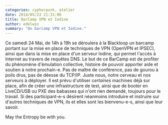 ```yaml
---
categories: cypherpunk, atelier
date: 2014/05/23 21:31:06
title: BarCamp VPN et Iodine
author: edelwin
summary: "Un barcamp VPN et Iodine."
---
```


Ce samedi 24 Mai, de 14h à 19h se déroulera à la Blackloop un barcamp portant sur la mise en place de techniques de VPN (OpenVPN et IPSEC), ainsi que dans la
mise en place d'un serveur Iodine, qui permet l'accès à Internet au travers de requêtes DNS. Le but de ce BarCamp est de profiter du phénomène d'émulation
collective, histoire de pouvoir apporter aide et soutien à notre prochain-e.
Pas de maître de conférence, pas de gourou à poils drus, pas de déesse du TCP/IP. Juste nous, notre cerveau et nos serveurs à déployer.
Il est prévu d'utiliser *certaines* machines déjà sur place, afin de créer une infrastructure de test, ainsi que de booter en LiveCD/USB ou PXE des babasses qui
n'ont rien demandé, toujours pour le travail.
Si des participant-e-s désirent néanmoins introduire et instruire sur d'autres techniques de VPN, ils et elles sont les bienvenu-e-s, ainsi que leur savoir.

May the Entropy be with you.
